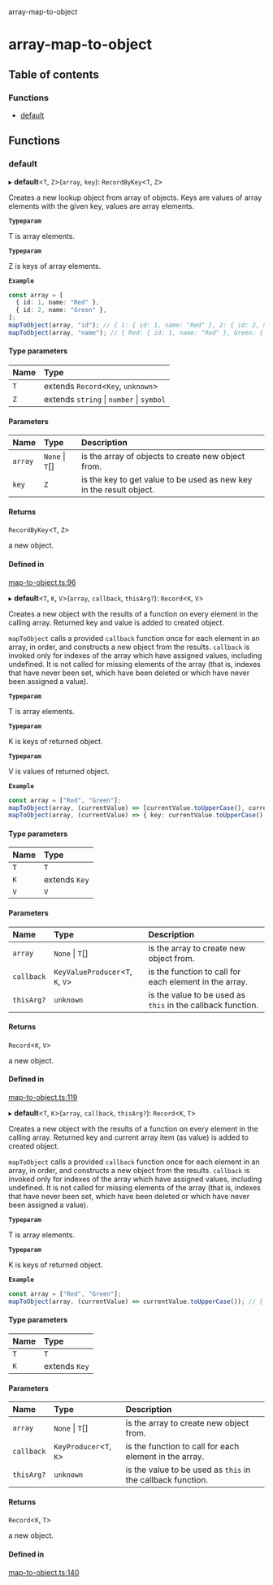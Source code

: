 array-map-to-object

# array-map-to-object

## Table of contents

### Functions

- [default](README.md#default)

## Functions

### default

▸ **default**<`T`, `Z`\>(`array`, `key`): `RecordByKey`<`T`, `Z`\>

Creates a new lookup object from array of objects. Keys are values of array elements with the given key, values are array elements.

**`Typeparam`**

T is array elements.

**`Typeparam`**

Z is keys of array elements.

**`Example`**

```ts
const array = [
  { id: 1, name: "Red" },
  { id: 2, name: "Green" },
];
mapToObject(array, "id"); // { 1: { id: 1, name: "Red" }, 2: { id: 2, name: "Green" } }
mapToObject(array, "name"); // { Red: { id: 1, name: "Red" }, Green: { id: 2, name: "Green" } }
```

#### Type parameters

| Name | Type                                     |
| :--- | :--------------------------------------- |
| `T`  | extends `Record`<`Key`, `unknown`\>      |
| `Z`  | extends `string` \| `number` \| `symbol` |

#### Parameters

| Name    | Type            | Description                                                         |
| :------ | :-------------- | :------------------------------------------------------------------ |
| `array` | `None` \| `T`[] | is the array of objects to create new object from.                  |
| `key`   | `Z`             | is the key to get value to be used as new key in the result object. |

#### Returns

`RecordByKey`<`T`, `Z`\>

a new object.

#### Defined in

[map-to-object.ts:96](https://github.com/ozum/array-map-to-object/blob/a962670/src/map-to-object.ts#L96)

▸ **default**<`T`, `K`, `V`\>(`array`, `callback`, `thisArg?`): `Record`<`K`, `V`\>

Creates a new object with the results of a function on every element in the calling array.
Returned key and value is added to created object.

`mapToObject` calls a provided `callback` function once for each element in an array, in order, and constructs a new object from the results.
`callback` is invoked only for indexes of the array which have assigned values, including undefined. It is not called for missing elements
of the array (that is, indexes that have never been set, which have been deleted or which have never been assigned a value).

**`Typeparam`**

T is array elements.

**`Typeparam`**

K is keys of returned object.

**`Typeparam`**

V is values of returned object.

**`Example`**

```ts
const array = ["Red", "Green"];
mapToObject(array, (currentValue) => [currentValue.toUpperCase(), currentValue.toLowerCase()]); // { "RED": "Red", "GREEN": "Green" }
mapToObject(array, (currentValue) => { key: currentValue.toUpperCase(), value: currentValue.toLowerCase() }); // { "RED": "Red", "GREEN": "Green" }
```

#### Type parameters

| Name | Type          |
| :--- | :------------ |
| `T`  | `T`           |
| `K`  | extends `Key` |
| `V`  | `V`           |

#### Parameters

| Name       | Type                               | Description                                                 |
| :--------- | :--------------------------------- | :---------------------------------------------------------- |
| `array`    | `None` \| `T`[]                    | is the array to create new object from.                     |
| `callback` | `KeyValueProducer`<`T`, `K`, `V`\> | is the function to call for each element in the array.      |
| `thisArg?` | `unknown`                          | is the value to be used as `this` in the callback function. |

#### Returns

`Record`<`K`, `V`\>

a new object.

#### Defined in

[map-to-object.ts:119](https://github.com/ozum/array-map-to-object/blob/a962670/src/map-to-object.ts#L119)

▸ **default**<`T`, `K`\>(`array`, `callback`, `thisArg?`): `Record`<`K`, `T`\>

Creates a new object with the results of a function on every element in the calling array.
Returned key and current array item (as value) is added to created object.

`mapToObject` calls a provided `callback` function once for each element in an array, in order, and constructs a new object from the results.
`callback` is invoked only for indexes of the array which have assigned values, including undefined. It is not called for missing elements
of the array (that is, indexes that have never been set, which have been deleted or which have never been assigned a value).

**`Typeparam`**

T is array elements.

**`Typeparam`**

K is keys of returned object.

**`Example`**

```ts
const array = ["Red", "Green"];
mapToObject(array, (currentValue) => currentValue.toUpperCase()); // { "RED": "Red", "GREEN": "Green" }
```

#### Type parameters

| Name | Type          |
| :--- | :------------ |
| `T`  | `T`           |
| `K`  | extends `Key` |

#### Parameters

| Name       | Type                     | Description                                                 |
| :--------- | :----------------------- | :---------------------------------------------------------- |
| `array`    | `None` \| `T`[]          | is the array to create new object from.                     |
| `callback` | `KeyProducer`<`T`, `K`\> | is the function to call for each element in the array.      |
| `thisArg?` | `unknown`                | is the value to be used as `this` in the callback function. |

#### Returns

`Record`<`K`, `T`\>

a new object.

#### Defined in

[map-to-object.ts:140](https://github.com/ozum/array-map-to-object/blob/a962670/src/map-to-object.ts#L140)
